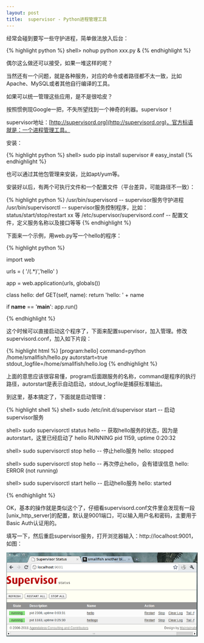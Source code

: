 ```yaml
---
layout: post
title:  supervisor - Python进程管理工具
---
```


经常会碰到要写一些守护进程，简单做法放入后台：

{% highlight python %}
shell> nohup python xxx.py &
{% endhighlight %}

偶尔这么做还可以接受，如果一堆这样的呢？

当然还有一个问题，就是各种服务，对应的命令或者路径都不太一致，比如Apache、MySQL或者其他自行编译的工具。

如果可以统一管理这些应用，是不是很哈皮？

按照惯例现Google一把，不失所望找到一个神奇的利器。supervisor！

supervisor地址：[http://supervisord.org](http://supervisord.org)，官方标语就是：一个进程管理工具。

安装：

{% highlight python %}
shell> sudo pip install supervisor # easy_install
{% endhighlight %}

也可以通过其他包管理来安装，比如apt/yum等。

安装好以后，有两个可执行文件和一个配置文件（平台差异，可能路径不一致）：

{% highlight python %}
/usr/bin/supervisord             --  supervisor服务守护进程
/usr/bin/supervisorctl           --  supervisor服务控制程序，比如：status/start/stop/restart xx 等
/etc/supervisor/supervisord.conf --  配置文件，定义服务名称以及接口等等
{% endhighlight %}

下面来一个示例，用web.py写一个hello的程序：

{% highlight python %}

import web

urls = (
    '/(.*)','hello'
)

app = web.application(urls, globals())

class hello:
    def GET(self, name):
        return 'hello: ' + name

if __name__ == '__main__':
    app.run() 

{% endhighlight %}

这个时候可以直接启动这个程序了，下面来配置supervisor，加入管理。修改supervisord.conf，加入如下片段：

{% highlight html %}
[program:hello]
command=python /home/smallfish/hello.py
autorstart=true
stdout_logfile=/home/smallfish/hello.log
{% endhighlight %}

上面的意思应该很容易懂，program后面跟服务的名称，command是程序的执行路径，autorstart是表示自动启动，stdout_logfile是捕获标准输出。

到这里，基本搞定了，下面就是启动管理：

{% highlight shell %}
shell> sudo /etc/init.d/supervisor start   -- 启动supervisor服务

shell> sudo supervisorctl status hello     -- 获取hello服务的状态，因为是autorstart，这里已经启动了
hello  RUNNING    pid 1159, uptime 0:20:32

shell> sudo supervisorctl stop hello       -- 停止hello服务
hello: stopped

shell> sudo supervisorctl stop hello       -- 再次停止hello，会有错误信息
hello: ERROR (not running)

shell> sudo supervisorctl start hello      -- 启动hello服务
hello: started

{% endhighlight %}

OK，基本的操作就是类似这个了，仔细看supervisord.conf文件里会发现有一段[unix_http_server]的配置，默认是9001端口，可以输入用户名和密码，主要用于Basic Auth认证用的。

填写一下，然后重启supervisor服务，打开浏览器输入：http://localhost:9001，如图：

![](/images/supervisor-web.png)
